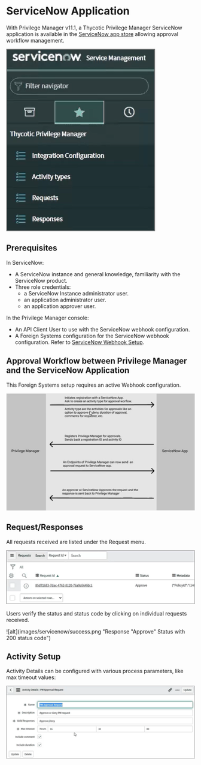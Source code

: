 [title]: # (ServiceNow Application)
[tags]: # (integration)
[priority]: # (4)

# ServiceNow Application

With Privilege Manager v11.1, a Thycotic Privilege Manager ServiceNow application is available in the [ServiceNow app store](https://store.servicenow.com/sn_appstore_store.do#!/store/application/bdae5965db77a010484325b2ca96194f/1.0.0?referer=%2Fstore%2Fsearch%3Flistingtype%3Dallintegrations%25253Bancillary_app%25253Bcertified_apps%25253Bcontent%25253Bindustry_solution%25253Boem%25253Butility%25253Btemplate%26q%3Dthycotic&sl=sh) allowing approval workflow management.

![alt](images/servicenow/app-nav.png "Application navigation menu")

## Prerequisites

In ServiceNow:

* A ServiceNow instance and general knowledge, familiarity with the ServiceNow product.
* Three role credentials:
  * a ServiceNow Instance administrator user.
  * an application administrator user.
  * an application approver user.

In the Privilege Manager console:

* An API Client User to use with the ServiceNow webhook configuration.
* A Foreign Systems configuration for the ServiceNow webhook configuration. Refer to [ServiceNow Webhook Setup](set-up-servicenow-webhook.md).

## Approval Workflow between Privilege Manager and the ServiceNow Application

This Foreign Systems setup requires an active Webhook configuration.

![alt](images/servicenow/app-workflow.png "Approval workflow diagram")

## Request/Responses

All requests received are listed under the Request menu.

![alt](images/servicenow/request.png "Approval Requests")

Users verify the status and status code by clicking on individual requests received.

![alt](images/servicenow/success.png "Response "Approve" Status with 200 status code")

## Activity Setup

Activity Details can be configured with various process parameters, like max timeout values:

![alt](images/servicenow/activity-setup.png "Activity parameters")
